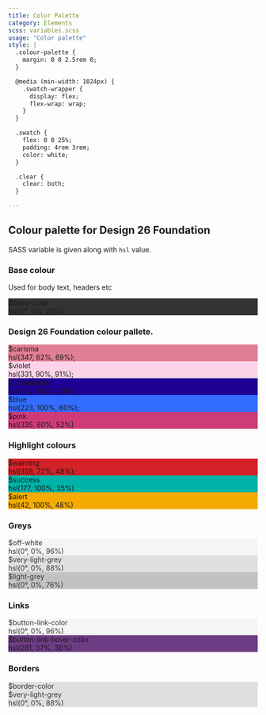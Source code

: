 ```yaml
---
title: Color Palette
category: Elements
scss: variables.scss
usage: "Color palette"
style: |
  .colour-palette {
    margin: 0 0 2.5rem 0;
  }

  @media (min-width: 1024px) {
    .swatch-wrapper {
      display: flex;
      flex-wrap: wrap;
    }
  }

  .swatch {
    flex: 0 0 25%;
    padding: 4rem 3rem;
    color: white;
  }

  .clear {
    clear: both;
  }

---
```


## Colour palette for Design 26 Foundation

SASS variable is given along with `hsl` value.

<div class="colour-palette">
  <h3>Base colour</h3>
  <p>Used for body text, headers etc</p>
  <div class="swatch-wrapper">
    <div class="swatch"  style="background-color: hsl(0, 0%, 20%);">
      $base-color<br>hsl(0°, 0%, 20%)
    </div>
  </div>
</div>

<div class="colour-palette">
  <h3>Design 26 Foundation colour pallete.</h3>
   <div class="swatch-wrapper">
    <div class="swatch" style="background-color: hsl(347, 62%, 69%);">
      $carisma<br>hsl(347, 62%, 69%);
    </div>
    <div class="swatch" style="background-color: hsl(331, 90%, 91%);">
      $violet<br>hsl(331, 90%, 91%);
    </div>
    <div class="swatch" style="background-color: hsl(252, 100%, 29%);">
      $ultramarine<br>hsl(252, 100%, 29%);
    </div>
    <div class="swatch" style="background-color: hsl(223, 100%, 60%);">
      $blue<br>hsl(223, 100%, 60%);
    </div>
    <div class="swatch" style="background-color: hsl(335, 60%, 52%);">
      $pink<br>hsl(335, 60%, 52%)
    </div>
  </div>
</div>

<div class="colour-palette">
  <h3>Highlight colours</h3>
  <div class="swatch-wrapper">
    <div class="swatch" style="background-color: hsl(358, 72%, 48%);">
      $warning<br>hsl(358, 72%, 48%);
    </div>
    <div class="swatch"  style="background-color: hsl(177, 100%, 35%);">
      $success<br>hsl(177, 100%, 35%)
    </div>
    <div class="swatch"  style="background-color: hsl(42, 100%, 48%);">
      $alert<br>hsl(42, 100%, 48%)
    </div>
  </div>
</div>

<div class="colour-palette">
  <h3>Greys</h3>
  <div class="swatch-wrapper">
    <div class="swatch" style="background-color: hsl(0, 0%, 96%);color: hsl(0, 0%, 20%)">
      $off-white<br>hsl(0°, 0%, 96%)
    </div>
    <div class="swatch"  style="background-color: hsl(0, 0%, 88%);color: hsl(0, 0%, 20%)">
      $very-light-grey<br>hsl(0°, 0%, 88%)
    </div>
    <div class="swatch"  style="background-color: hsl(0, 0%, 76%);color: hsl(0, 0%, 20%)">
      $light-grey<br>hsl(0°, 0%, 76%)
    </div>
  </div>
</div>

<div class="colour-palette">
  <h3>Links</h3>
  <div class="swatch-wrapper">
    <div class="swatch" style="background-color: hsl(0, 0%, 96%);color: hsl(0, 0%, 20%)">
      $button-link-color<br>hsl(0°, 0%, 96%)
    </div>
    <div class="swatch"  style="background-color: hsl(281, 37%, 38%);">
      $button-link-hover-color<br>hsl(281, 37%, 38%)
    </div>
  </div>
</div>

<div class="colour-palette">
  <h3>Borders</h3>
  <div class="swatch-wrapper">
    <div class="swatch"  style="background-color: hsl(0, 0%, 88%);color: hsl(0, 0%, 20%)">
      $border-color<br>$very-light-grey<br>hsl(0°, 0%, 88%)
    </div>
  </div>
</div>